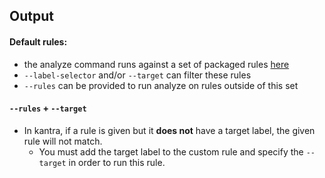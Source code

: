 ## Output


#### Default rules:

- the analyze command runs against a set of packaged rules [here](https://github.com/konveyor/rulesets/)
- `--label-selector` and/or `--target` can filter these rules
- `--rules` can be provided to run analyze on rules outside of this set

#### `--rules` + `--target`

- In kantra, if a rule is given but it **does not** have a target 
  label, the given rule will not match. 
    - You must add the target label to the custom rule and specify the `--target`
     in order to run this rule.
